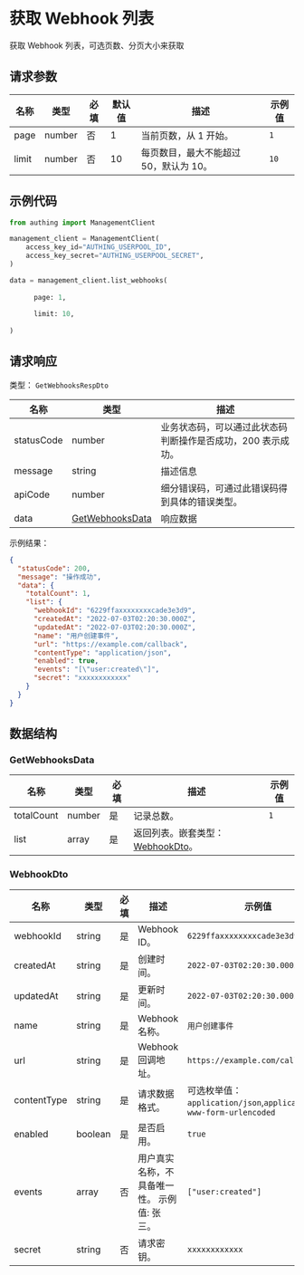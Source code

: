 # 获取 Webhook 列表

<!--
  警告⚠️：
  不要直接修改该文档，
  https://github.com/Authing/authing-docs-factory
  使用该项目进行生成
-->

<LastUpdated />

获取 Webhook 列表，可选页数、分页大小来获取

## 请求参数

| 名称 | 类型 | 必填 | 默认值 | 描述 | 示例值 |
| ---- | ---- | ---- | ---- | ---- | ---- |
| page | number  | 否 | 1 | 当前页数，从 1 开始。  | `1` |
| limit | number  | 否 | 10 | 每页数目，最大不能超过 50，默认为 10。  | `10` |


## 示例代码

```py
from authing import ManagementClient

management_client = ManagementClient(
    access_key_id="AUTHING_USERPOOL_ID",
    access_key_secret="AUTHING_USERPOOL_SECRET",
)

data = management_client.list_webhooks(
  
      page: 1,
  
      limit: 10,
  
)
```



## 请求响应

类型： `GetWebhooksRespDto`

| 名称 | 类型 | 描述 |
| ---- | ---- | ---- |
| statusCode | number | 业务状态码，可以通过此状态码判断操作是否成功，200 表示成功。 |
| message | string | 描述信息 |
| apiCode | number | 细分错误码，可通过此错误码得到具体的错误类型。 |
| data | <a href="#GetWebhooksData">GetWebhooksData</a> | 响应数据 |



示例结果：

```json
{
  "statusCode": 200,
  "message": "操作成功",
  "data": {
    "totalCount": 1,
    "list": {
      "webhookId": "6229ffaxxxxxxxxcade3e3d9",
      "createdAt": "2022-07-03T02:20:30.000Z",
      "updatedAt": "2022-07-03T02:20:30.000Z",
      "name": "用户创建事件",
      "url": "https://example.com/callback",
      "contentType": "application/json",
      "enabled": true,
      "events": "[\"user:created\"]",
      "secret": "xxxxxxxxxxxx"
    }
  }
}
```

## 数据结构


### <a id="GetWebhooksData"></a> GetWebhooksData

| 名称 | 类型 | 必填 | 描述 | 示例值 |
| ---- |  ---- | ---- | ---- | ---- |
| totalCount | number | 是 | 记录总数。  |  `1` |
| list | array | 是 | 返回列表。嵌套类型：<a href="#WebhookDto">WebhookDto</a>。  |  |


### <a id="WebhookDto"></a> WebhookDto

| 名称 | 类型 | 必填 | 描述 | 示例值 |
| ---- |  ---- | ---- | ---- | ---- |
| webhookId | string | 是 | Webhook ID。  |  `6229ffaxxxxxxxxcade3e3d9` |
| createdAt | string | 是 | 创建时间。  |  `2022-07-03T02:20:30.000Z` |
| updatedAt | string | 是 | 更新时间。  |  `2022-07-03T02:20:30.000Z` |
| name | string | 是 | Webhook 名称。  |  `用户创建事件` |
| url | string | 是 | Webhook 回调地址。  |  `https://example.com/callback` |
| contentType | string | 是 | 请求数据格式。  | 可选枚举值：`application/json`,`application/x-www-form-urlencoded` |
| enabled | boolean | 是 | 是否启用。  |  `true` |
| events | array | 否 | 用户真实名称，不具备唯一性。 示例值: 张三。  |  `["user:created"]` |
| secret | string | 否 | 请求密钥。  |  `xxxxxxxxxxxx` |


